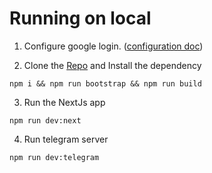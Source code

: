 # Running on local

1. Configure google login. ([configuration doc](https://github.com/cube-root/expenser/blob/main/docs/CONFIGURE.md))

2. Clone the [Repo](https://github.com/cube-root/expenser) and Install the dependency

```
npm i && npm run bootstrap && npm run build
```

3. Run the NextJs app

```
npm run dev:next
```

4. Run telegram server

```
npm run dev:telegram
```

